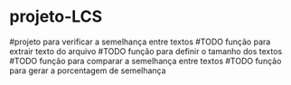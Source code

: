 # projeto-LCS
#projeto para verificar a semelhança entre textos
#TODO função para extrair texto do arquivo
#TODO função para definir o tamanho dos textos
#TODO função para comparar a semelhança entre textos
#TODO função para gerar a porcentagem de semelhança
